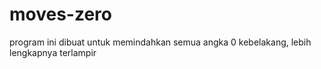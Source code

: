 # moves-zero
program ini dibuat untuk memindahkan semua angka 0 kebelakang, lebih lengkapnya terlampir
